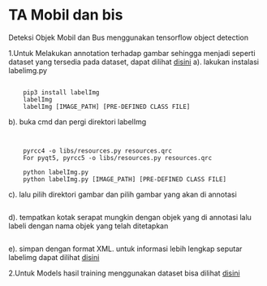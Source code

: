 # TA Mobil dan bis
Deteksi Objek Mobil dan Bus menggunakan tensorflow object detection

1.Untuk Melakukan annotation terhadap gambar sehingga menjadi seperti dataset yang tersedia pada dataset, dapat dilihat [disini](https://www.youtube.com/watch?v=Tlvy-eM8YO4)
a). lakukan instalasi labelimg.py
~~~~~~~~~~~~~~~~~~~~~~~~~~~~~~~~~

    pip3 install labelImg
    labelImg
    labelImg [IMAGE_PATH] [PRE-DEFINED CLASS FILE]
~~~~~~~~~~~~~~~~~~~~~~~~~~~~~~~~~~~~~~~~~
b). buka cmd dan pergi direktori labelImg
~~~~~~~~~~~~~~~~~~~~~~~~~~~~~~~~~~~~~~~~~


    pyrcc4 -o libs/resources.py resources.qrc
    For pyqt5, pyrcc5 -o libs/resources.py resources.qrc

    python labelImg.py
    python labelImg.py [IMAGE_PATH] [PRE-DEFINED CLASS FILE]
~~~~~~~~~~~~~~~~~~~~~~~~~~~~~~~~~~~~~~~~~
 c). lalu pilih direktori gambar dan pilih gambar yang akan di annotasi
~~~~~~~~~~~~~~~~~~~~~~~~~~~~~~~~~~~~~~~~~
~~~~~~~~~~~~~~~~~~~~~~~~~~~~~~~~~~~~~~~~~
 d). tempatkan kotak serapat mungkin dengan objek yang di annotasi lalu labeli dengan nama objek yang telah ditetapkan
 ~~~~~~~~~~~~~~~~~~~~~~~~~~~~~~~~~~~~~~~~~
 ~~~~~~~~~~~~~~~~~~~~~~~~~~~~~~~~~~~~~~~~~
 e). simpan dengan format XML.
 untuk informasi lebih lengkap seputar labelimg dapat dilihat [disini](https://github.com/heartexlabs/labelImg) 


2.Untuk Models hasil training menggunakan dataset bisa dilihat [disini](https://drive.google.com/drive/folders/1fDf8EUF-Gu1I7idLb9EaXlxa0NKb4DuU?usp=sharing)
